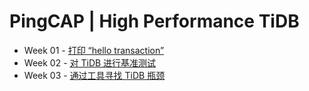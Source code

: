 # PingCAP | High Performance TiDB

- Week 01 - [打印 “hello transaction”](./hp-lesson-01/Homework-Week-01.md)
- Week 02 - [对 TiDB 进行基准测试](./hp-lesson-02/Homework-Week-02.md)
- Week 03 - [通过工具寻找 TiDB 瓶颈](./hp-lesson-03/Homework-Week-03.md)
